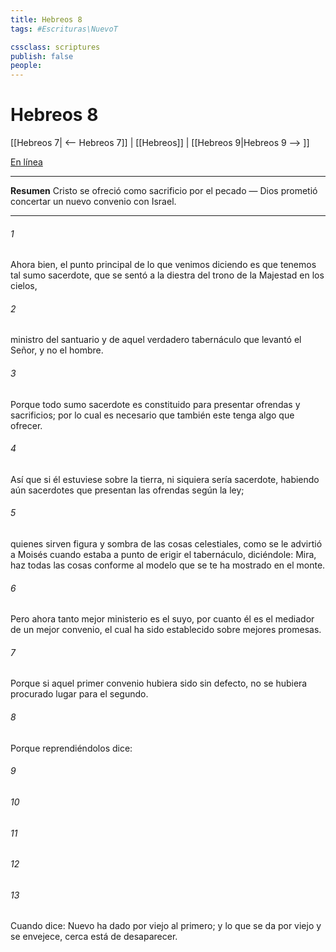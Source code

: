 ```yaml
---
title: Hebreos 8
tags: #Escrituras\NuevoT

cssclass: scriptures
publish: false
people:
---
```


# Hebreos 8
[[Hebreos 7| <-- Hebreos 7]] | [[Hebreos]] | [[Hebreos 9|Hebreos 9 --> ]]

[En línea](https://churchofjesuschrist.org/study/scriptures/nt/heb/8?lang=spa)

---
__Resumen__
Cristo se ofreció como sacrificio por el pecado — Dios prometió concertar un nuevo convenio con Israel.

---
###### 1 
Ahora bien, el punto principal de lo que venimos diciendo es que tenemos tal sumo sacerdote, que se sentó a la diestra del trono de la Majestad en los cielos,

###### 2 
ministro del santuario y de aquel verdadero tabernáculo que levantó el Señor, y no el hombre.

###### 3 
Porque todo sumo sacerdote es constituido para presentar ofrendas y sacrificios; por lo cual es necesario que también este tenga algo que ofrecer.

###### 4 
Así que si él estuviese sobre la tierra, ni siquiera sería sacerdote, habiendo aún sacerdotes que presentan las ofrendas según la ley;

###### 5 
quienes sirven  figura y sombra de las cosas celestiales, como se le advirtió a Moisés cuando estaba a punto de erigir el tabernáculo, diciéndole: Mira, haz todas las cosas conforme al modelo que se te ha mostrado en el monte.

###### 6 
Pero ahora tanto mejor ministerio es el suyo, por cuanto él es el mediador de un mejor convenio, el cual ha sido establecido sobre mejores promesas.

###### 7 
Porque si aquel primer convenio hubiera sido sin defecto, no se hubiera procurado lugar para el segundo.

###### 8 
Porque reprendiéndolos dice:

###### 9 


###### 10 


###### 11 


###### 12 


###### 13 
Cuando dice: Nuevo  ha dado por viejo al primero; y lo que se da por viejo y se envejece, cerca está de desaparecer.

